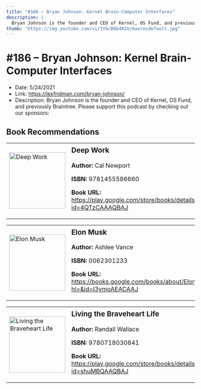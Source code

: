 ```yaml
---
title: "#186 – Bryan Johnson: Kernel Brain-Computer Interfaces"
description: |
  Bryan Johnson is the founder and CEO of Kernel, OS Fund, and previously Braintree. Please support this podcast by checking out our sponsors:"
thumb: "https://img.youtube.com/vi/1YbcB6b4A2U/maxresdefault.jpg"
---
```


# #186 – Bryan Johnson: Kernel Brain-Computer Interfaces

  - Date: 5/24/2021
  - Link: https://lexfridman.com/bryan-johnson/
  - Description: Bryan Johnson is the founder and CEO of Kernel, OS Fund, and previously Braintree. Please support this podcast by checking out our sponsors:

## Book Recommendations

<table style="border: none;"><tr style="border: none;"><td style="border: none;"><img src="https://books.google.com/books/content?id=4QTzCAAAQBAJ&printsec=frontcover&img=1&zoom=1&edge=curl&source=gbs_api" alt="Deep Work" width="150" style="vertical-align: top;"></td><td style="border: none; vertical-align: top;"><h3 style='margin-top: 5'>Deep Work</h3><p><strong>Author:</strong> Cal Newport</p><p><strong>ISBN:</strong> 9781455586660</p><p><strong>Book URL:</strong> <a href="https://play.google.com/store/books/details?id=4QTzCAAAQBAJ">https://play.google.com/store/books/details?id=4QTzCAAAQBAJ</a></p></td></tr></table>
<table style="border: none;"><tr style="border: none;"><td style="border: none;"><img src="https://books.google.com/books/content?id=I3ymoAEACAAJ&printsec=frontcover&img=1&zoom=1&source=gbs_api" alt="Elon Musk" width="150" style="vertical-align: top;"></td><td style="border: none; vertical-align: top;"><h3 style='margin-top: 5'>Elon Musk</h3><p><strong>Author:</strong> Ashlee Vance</p><p><strong>ISBN:</strong> 0062301233</p><p><strong>Book URL:</strong> <a href="https://books.google.com/books/about/Elon_Musk.html?hl=&id=I3ymoAEACAAJ">https://books.google.com/books/about/Elon_Musk.html?hl=&id=I3ymoAEACAAJ</a></p></td></tr></table>
<table style="border: none;"><tr style="border: none;"><td style="border: none;"><img src="https://books.google.com/books/content?id=shuMBQAAQBAJ&printsec=frontcover&img=1&zoom=1&edge=curl&source=gbs_api" alt="Living the Braveheart Life" width="150" style="vertical-align: top;"></td><td style="border: none; vertical-align: top;"><h3 style='margin-top: 5'>Living the Braveheart Life</h3><p><strong>Author:</strong> Randall Wallace</p><p><strong>ISBN:</strong> 9780718030841</p><p><strong>Book URL:</strong> <a href="https://play.google.com/store/books/details?id=shuMBQAAQBAJ">https://play.google.com/store/books/details?id=shuMBQAAQBAJ</a></p></td></tr></table>
